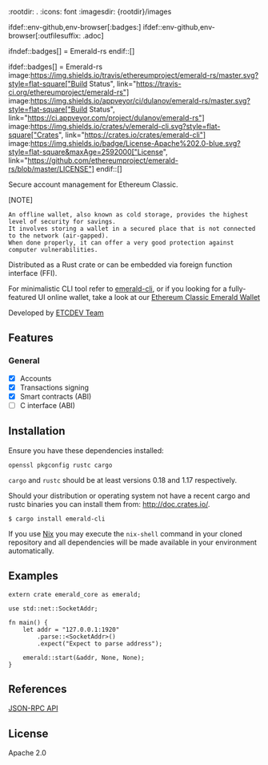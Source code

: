 :rootdir: .
:icons: font
:imagesdir: {rootdir}/images

ifdef::env-github,env-browser[:badges:]
ifdef::env-github,env-browser[:outfilesuffix: .adoc]

ifndef::badges[]
= Emerald-rs
endif::[]

ifdef::badges[]
= Emerald-rs image:https://img.shields.io/travis/ethereumproject/emerald-rs/master.svg?style=flat-square["Build Status", link="https://travis-ci.org/ethereumproject/emerald-rs"] image:https://img.shields.io/appveyor/ci/dulanov/emerald-rs/master.svg?style=flat-square["Build Status", link="https://ci.appveyor.com/project/dulanov/emerald-rs"] image:https://img.shields.io/crates/v/emerald-cli.svg?style=flat-square["Crates", link="https://crates.io/crates/emerald-cli"] image:https://img.shields.io/badge/License-Apache%202.0-blue.svg?style=flat-square&maxAge=2592000["License", link="https://github.com/ethereumproject/emerald-rs/blob/master/LICENSE"]
endif::[]

Secure account management for Ethereum Classic.

[NOTE]
```
An offline wallet, also known as cold storage, provides the highest level of security for savings.
It involves storing a wallet in a secured place that is not connected to the network (air-gapped).
When done properly, it can offer a very good protection against computer vulnerabilities.
```

Distributed as a Rust crate or can be embedded via foreign function interface (FFI).

For minimalistic CLI tool refer to [emerald-cli](https://github.com/ethereumproject/emerald-cli), or if you looking for a fully-featured UI online wallet, take a look at our [Ethereum Classic Emerald Wallet](https://github.com/ethereumproject/emerald-wallet)

Developed by [ETCDEV Team](http://www.etcdevteam.com/)

## Features

### General

* [x] Accounts
* [x] Transactions signing
* [x] Smart contracts (ABI)
* [ ] C interface (ABI)

## Installation

Ensure you have these dependencies installed:

```
openssl pkgconfig rustc cargo
```

`cargo` and `rustc` should be at least versions 0.18 and 1.17 respectively.

Should your distribution or operating system not have a recent cargo and rustc binaries you can install them from: http://doc.crates.io/.

```
$ cargo install emerald-cli
```

If you use [Nix](http://nixos.org/nix) you may execute the `nix-shell` command in your cloned repository and all dependencies will be made available in your environment automatically.

## Examples

```
extern crate emerald_core as emerald;

use std::net::SocketAddr;

fn main() {
    let addr = "127.0.0.1:1920"
        .parse::<SocketAddr>()
        .expect("Expect to parse address");

    emerald::start(&addr, None, None);
}
```

## References

 [JSON-RPC API](docs/api.adoc)

## License

Apache 2.0
